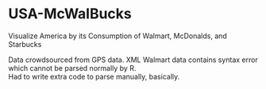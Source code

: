# USA-McWalBucks
Visualize America by its Consumption of Walmart, McDonalds, and Starbucks

Data crowdsourced from GPS data.  XML Walmart data contains syntax error which cannot be parsed normally by R.  
Had to write extra code to parse manually, basically.
